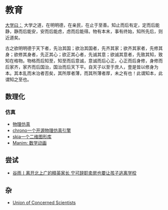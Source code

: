 # 教育

[大学曰：](https://ctext.org/liji/da-xue/zhs)
大学之道，在明明德，在亲民，在止于至善。知止而后有定，定而后能静，静而后能安，安而后能虑，虑而后能得。物有本末，事有终始，知所先后，则近道矣。

古之欲明明德于天下者，先治其国；欲治其国者，先齐其家；欲齐其家者，先修其身；欲修其身者，先正其心；欲正其心者，先诚其意；欲诚其意者，先致其知，致知在格物。物格而后知至，知至而后意诚，意诚而后心正，心正而后身修，身修而后家齐，家齐而后国治，国治而后天下平。自天子以至于庶人，壹是皆以修身为本。其本乱而末治者否矣，其所厚者薄，而其所薄者厚，未之有也！此谓知本，此谓知之至也。

## 数理化
### 仿真
* [物理仿真](https://www.myphysicslab.com/)
* [chrono一个开源物理仿真引擎](https://projectchrono.org/)
* [skia一个二维图形库](https://skia.org/)
* [Manim: 数学动画](https://github.com/ManimCommunity/manim)



## 尝试
* [谷雨丨离开北上广的精英家长 宁可辞职卖房也要让孩子逃离学校](https://new.qq.com/omn/20191121/20191121A0J4GX00.html)

## 杂
- [Union of Concerned Scientists](https://www.ucsusa.org/)


